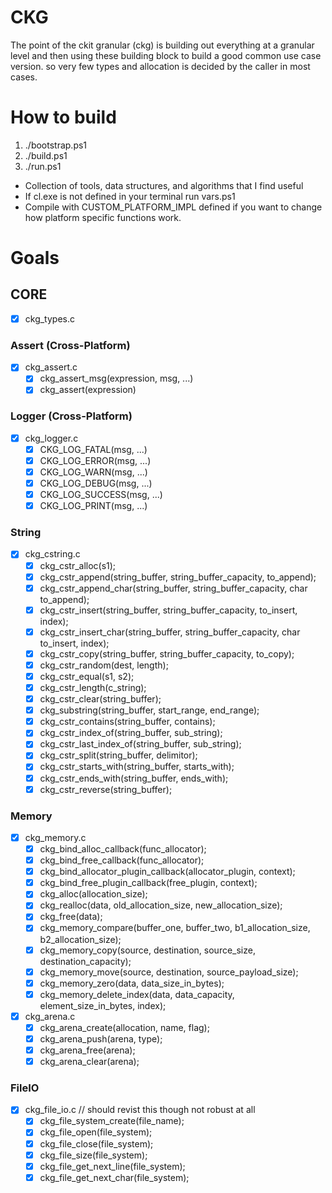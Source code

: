 # CKG
The point of the ckit granular (ckg) is building out everything at a granular level  and then using these building block to build a good common use case version. so very few types and allocation is decided by the caller in most cases.

# How to build
1. ./bootstrap.ps1
2. ./build.ps1
2. ./run.ps1

- Collection of tools, data structures, and algorithms that I find useful
- If cl.exe is not defined in your terminal run vars.ps1
- Compile with CUSTOM_PLATFORM_IMPL defined if you want to change how platform specific functions work.


# Goals

## CORE
- [x] ckg_types.c

### Assert (Cross-Platform)
- [x] ckg_assert.c
	- [x] ckg_assert_msg(expression, msg, ...)
	- [x] ckg_assert(expression)

### Logger (Cross-Platform)
- [x] ckg_logger.c
	- [x] CKG_LOG_FATAL(msg, ...)
	- [x] CKG_LOG_ERROR(msg, ...)
	- [x] CKG_LOG_WARN(msg, ...)
	- [x] CKG_LOG_DEBUG(msg, ...)
	- [x] CKG_LOG_SUCCESS(msg, ...)
	- [x] CKG_LOG_PRINT(msg, ...)

### String
- [x] ckg_cstring.c
	- [x] ckg_cstr_alloc(s1);
	- [x] ckg_cstr_append(string_buffer, string_buffer_capacity, to_append);
	- [x] ckg_cstr_append_char(string_buffer, string_buffer_capacity, char to_append);
	- [x] ckg_cstr_insert(string_buffer, string_buffer_capacity, to_insert, index);
	- [x] ckg_cstr_insert_char(string_buffer, string_buffer_capacity, char to_insert, index);
	- [x] ckg_cstr_copy(string_buffer, string_buffer_capacity, to_copy);
	- [x] ckg_cstr_random(dest, length);
	- [x] ckg_cstr_equal(s1, s2);
	- [x] ckg_cstr_length(c_string);
	- [x] ckg_cstr_clear(string_buffer);
	- [x] ckg_substring(string_buffer, start_range, end_range);
	- [x] ckg_cstr_contains(string_buffer, contains);
	- [x] ckg_cstr_index_of(string_buffer, sub_string);
	- [x] ckg_cstr_last_index_of(string_buffer, sub_string);
	- [x] ckg_cstr_split(string_buffer, delimitor);
	- [x] ckg_cstr_starts_with(string_buffer, starts_with);
	- [x] ckg_cstr_ends_with(string_buffer, ends_with);
	- [x] ckg_cstr_reverse(string_buffer);

### Memory
- [x] ckg_memory.c
    - [x] ckg_bind_alloc_callback(func_allocator);
    - [x] ckg_bind_free_callback(func_allocator);
    - [x] ckg_bind_allocator_plugin_callback(allocator_plugin, context);
    - [x] ckg_bind_free_plugin_callback(free_plugin, context);
    - [x] ckg_alloc(allocation_size);
    - [x] ckg_realloc(data, old_allocation_size, new_allocation_size);
    - [x] ckg_free(data);
    - [x] ckg_memory_compare(buffer_one, buffer_two, b1_allocation_size, b2_allocation_size);
    - [x] ckg_memory_copy(source, destination, source_size, destination_capacity);
    - [x] ckg_memory_move(source, destination, source_payload_size);
    - [x] ckg_memory_zero(data, data_size_in_bytes);
    - [x] ckg_memory_delete_index(data, data_capacity, element_size_in_bytes, index);

- [x] ckg_arena.c
	- [x] ckg_arena_create(allocation, name, flag);
	- [x] ckg_arena_push(arena, type);	
	- [x] ckg_arena_free(arena);
	- [x] ckg_arena_clear(arena);
	
### FileIO
- [x] ckg_file_io.c // should revist this though not robust at all
	- [x] ckg_file_system_create(file_name);
	- [x] ckg_file_open(file_system);
	- [x] ckg_file_close(file_system);
	- [x] ckg_file_size(file_system);
	- [x] ckg_file_get_next_line(file_system);
	- [x] ckg_file_get_next_char(file_system);